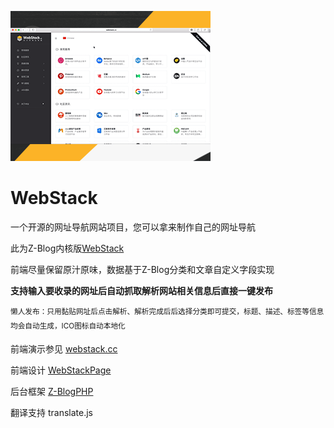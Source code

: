 ![img](https://github.com/7133017/WebStack/blob/main/screenshot.png)
# WebStack
一个开源的网址导航网站项目，您可以拿来制作自己的网址导航

此为Z-Blog内核版[WebStack](https://github.com/WebStackPage/WebStackPage.github.io)

前端尽量保留原汁原味，数据基于Z-Blog分类和文章自定义字段实现

**支持输入要收录的网址后自动抓取解析网站相关信息后直接一键发布**

<sup>懒人发布：只用黏贴网址后点击解析、解析完成后后选择分类即可提交，标题、描述、标签等信息均会自动生成，ICO图标自动本地化</sup>

前端演示参见 [webstack.cc](https://webstack.cc/)

前端设计 [WebStackPage](https://github.com/WebStackPage/WebStackPage.github.io)

后台框架 [Z-BlogPHP](https://github.com/zblogcn/zblogphp)

翻译支持 translate.js
